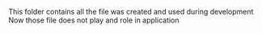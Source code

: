This folder contains all the file was created and used during development
Now those file does not play and role in application
